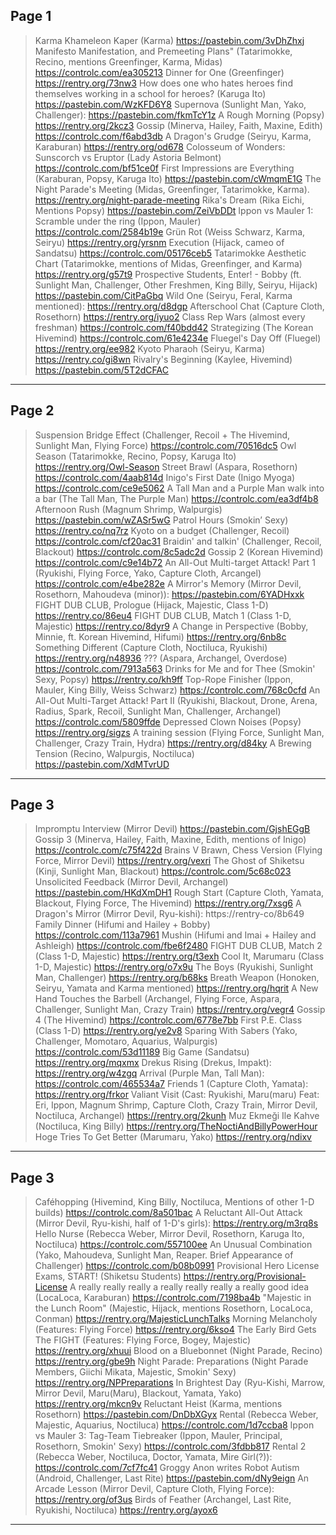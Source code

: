 Page 1
-----------------------------------------------------------------------------------------------------------------------------
>Karma Khameleon Kaper (Karma)
https://pastebin.com/3vDhZhxj
>Manifesto Manifestation, and Premeeting Plans" (Tatarimokke, Recino, mentions Greenfinger, Karma, Midas)
https://controlc.com/ea305213
>Dinner for One (Greenfinger)
https://rentry.org/73nw3
>How does one who hates heroes find themselves working in a school for heroes? (Karuga Ito)
https://pastebin.com/WzKFD6Y8
>Supernova (Sunlight Man, Yako, Challenger):
https://pastebin.com/fkmTcY1z
>A Rough Morning (Popsy)
https://rentry.org/2kcz3
>Gossip (Minerva, Hailey, Faith, Maxine, Edith)
https://controlc.com/f6abd3db
>A Dragon's Grudge (Seiryu, Karma, Karaburan)
https://rentry.org/od678
>Colosseum of Wonders: Sunscorch vs Eruptor (Lady Astoria Belmont)
https://controlc.com/bf51ce0f
>First Impressions are Everything (Karaburan, Popsy, Karuga Ito)
https://pastebin.com/cWmqmE1G
>The Night Parade's Meeting (Midas, Greenfinger, Tatarimokke, Karma).
https://rentry.org/night-parade-meeting
>Rika's Dream (Rika Eichi, Mentions Popsy)
https://pastebin.com/ZeiVbDDt
>Ippon vs Mauler 1: Scramble under the ring (Ippon, Mauler)
https://controlc.com/2584b19e
>Grün Rot (Weiss Schwarz, Karma, Seiryu)
https://rentry.org/yrsnm
>Execution (Hijack, cameo of Sandatsu)
https://controlc.com/05176ceb5
>Tatarimokke Aesthetic Chart (Tatarimokke, mentions of Midas, Greenfinger, and Karma)
https://rentry.org/g57t9
>Prospective Students, Enter! - Bobby (ft. Sunlight Man, Challenger, Other Freshmen, King Billy, Seiryu, Hijack)
https://pastebin.com/CitPaGbq
>Wild One (Seiryu, Feral, Karma mentioned):
https://rentry.org/d8dgp
>Afterschool Chat (Capture Cloth, Rosethorn)
https://rentry.org/iyuo2
>Class Rep Wars (almost every freshman)
https://controlc.com/f40bdd42
>Strategizing (The Korean Hivemind)
https://controlc.com/61e4234e
>Fluegel's Day Off (Fluegel)
https://rentry.org/ee982
>Kyoto Pharaoh (Seiryu, Karma)
https://rentry.co/gi8wn
>Rivalry's Beginning (Kaylee, Hivemind)
https://pastebin.com/5T2dCFAC
-------------------------------------------------------------------------------------------------------------------------------
Page 2
-----------------------------------------------------------------------------------------------------------------------------
>Suspension Bridge Effect (Challenger, Recoil + The Hivemind, Sunlight Man, Flying Force)
https://controlc.com/70516dc5
>Owl Season (Tatarimokke, Recino, Popsy, Karuga Ito)
https://rentry.org/Owl-Season
>Street Brawl (Aspara, Rosethorn)
https://controlc.com/4aab814d
>Inigo's First Date (Inigo Myoga)
https://controlc.com/ce9e5062
>A Tall Man and a Purple Man walk into a bar (The Tall Man, The Purple Man)
https://controlc.com/ea3df4b8
>Afternoon Rush (Magnum Shrimp, Walpurgis)
https://pastebin.com/wZASr5wG
>Patrol Hours (Smokin’ Sexy)
https://rentry.co/nq7rz
>Kyoto on a budget (Challenger, Recoil)
https://controlc.com/cf20ac31
>Braidin' and talkin' (Challenger, Recoil, Blackout)
https://controlc.com/8c5adc2d
>Gossip 2 (Korean Hivemind)
https://controlc.com/c9e14b72
>An All-Out Multi-target Attack! Part 1 (Ryukishi, Flying Force, Yako, Capture Cloth, Arcangel)
https://controlc.com/e4be282e
>A Mirror's Memory (Mirror Devil, Rosethorn, Mahoudeva (minor)):
https://pastebin.com/6YADHxxk
>FIGHT DUB CLUB, Prologue (Hijack, Majestic, Class 1-D)
https://rentry.co/86eu4
>FIGHT DUB CLUB, Match 1 (Class 1-D, Majestic)
https://rentry.co/8dyr9
>A Change in Perspective (Bobby, Minnie, ft. Korean Hivemind, Hifumi)
https://rentry.org/6nb8c
>Something Different (Capture Cloth, Noctiluca, Ryukishi)
https://rentry.org/n48936
>??? (Aspara, Archangel, Overdose)
https://controlc.com/7913a563
>Drinks for Me and for Thee (Smokin' Sexy, Popsy)
https://rentry.co/kh9ff
>Top-Rope Finisher (Ippon, Mauler, King Billy, Weiss Schwarz)
https://controlc.com/768c0cfd
>An All-Out Multi-Target Attack! Part II (Ryukishi, Blackout, Drone, Arena, Radius, Spark, Recoil, Sunlight Man, Challenger, Archangel)
https://controlc.com/5809ffde
>Depressed Clown Noises (Popsy)
https://rentry.org/sigzs
>A training session (Flying Force, Sunlight Man, Challenger, Crazy Train, Hydra)
https://rentry.org/d84ky
>A Brewing Tension (Recino, Walpurgis, Noctiluca)
https://pastebin.com/XdMTvrUD
-------------------------------------------------------------------------------------------------------------------------------
Page 3
-----------------------------------------------------------------------------------------------------------------------------
>Impromptu Interview (Mirror Devil)
https://pastebin.com/GjshEGgB
>Gossip 3 (Minerva, Hailey, Faith, Maxine, Edith, mentions of Inigo)
https://controlc.com/c75f422d
>Brains V Brawn, Chess Version (Flying Force, Mirror Devil)
https://rentry.org/vexri
>The Ghost of Shiketsu (Kinji, Sunlight Man, Blackout)
https://controlc.com/5c68c023
>Unsolicited Feedback (Mirror Devil, Archangel)
https://pastebin.com/HKdXmDH1
>Rough Start (Capture Cloth, Yamata, Blackout, Flying Force, The Hivemind)
https://rentry.org/7xsg6
>A Dragon's Mirror (Mirror Devil, Ryu-kishi):
https://rentry-co/8b649
>Family Dinner (Hifumi and Hailey + Bobby)
https://controlc.com/113a7961
>Mushin (Hifumi and Imai + Hailey and Ashleigh)
https://controlc.com/fbe6f2480
>FIGHT DUB CLUB, Match 2 (Class 1-D, Majestic)
https://rentry.org/t3exh
>Cool It, Marumaru (Class 1-D, Majestic) 
https://rentry.org/o7x9u
>The Boys (Ryukishi, Sunlight Man, Challenger)
https://rentry.org/b68ks
>Breath Weapon (Honoken, Seiryu, Yamata and Karma mentioned)
https://rentry.org/hqrit
>A New Hand Touches the Barbell (Archangel, Flying Force, Aspara, Challenger, Sunlight Man, Crazy Train)
https://rentry.org/vegr4
>Gossip 4 (The Hivemind)
https://controlc.com/6778e7bb
>First P.E. Class (Class 1-D)
https://rentry.org/ye2v8
>Sparing With Sabers (Yako, Challenger, Momotaro, Aquarius, Walpurgis)
https://controlc.com/53d11189
>Big Game (Sandatsu)
https://rentry.org/mqxmx
>Drekus Rising (Drekus, Impakt):
https://rentry.org/w4zgq
>Arrival (Purple Man, Tall Man):
https://controlc.com/465534a7
>Friends 1 (Capture Cloth, Yamata):
https://rentry.org/frkor
>Valiant Visit (Cast: Ryukishi, Maru(maru) Feat: Eri, Ippon, Magnum Shrimp, Capture Cloth, Crazy Train, Mirror Devil, Noctiluca, Archangel)
https://rentry.org/2kunh
>Muz Ekmeği Ile Kahve (Noctiluca, King Billy)
https://rentry.org/TheNoctiAndBillyPowerHour
>Hoge Tries To Get Better (Marumaru, Yako)
https://rentry.org/ndixv
-----------------------------------------------------------------------------------------------------------------------------
Page 3
----------------------------------------------------------------------------------------------------------------------------
>Caféhopping (Hivemind, King Billy, Noctiluca, Mentions of other 1-D builds)
https://controlc.com/8a501bac
>A Reluctant All-Out Attack (Mirror Devil, Ryu-kishi, half of 1-D's girls):
https://rentry.org/m3rq8s
>Hello Nurse (Rebecca Weber, Mirror Devil, Rosethorn, Karuga Ito, Noctiluca)
https://controlc.com/557100ee
>An Unusual Combination (Yako, Mahoudeva, Sunlight Man, Reaper. Brief Appearance of Challenger)
https://controlc.com/b08b0991
>Provisional Hero License Exams, START! (Shiketsu Students)
https://rentry.org/Provisional-License
>A really really really a really really really a really good idea (LocaLoca, Karaburan)
https://controlc.com/7198ba4b
>"Majestic in the Lunch Room" (Majestic, Hijack, mentions Rosethorn, LocaLoca, Conman)
https://rentry.org/MajesticLunchTalks
>Morning Melancholy (Features: Flying Force)
https://rentry.org/6kso4
>The Early Bird Gets The FIGHT (Features: Flying Force, Bogey, Majestic)
https://rentry.org/xhuui
>Blood on a Bluebonnet (Night Parade, Recino)
https://rentry.org/gbe9h
>Night Parade: Preparations (Night Parade Members, Giichi Mikata, Majestic, Smokin' Sexy)
https://rentry.org/NPPreparations
>In Brightest Day (Ryu-Kishi, Marrow, Mirror Devil, Maru(Maru), Blackout, Yamata, Yako)
https://rentry.org/mkcn9v
>Reluctant Heist (Karma, mentions Rosethorn)
https://pastebin.com/DnDbXGyx
>Rental (Rebecca Weber, Majestic, Aquarius, Noctiluca)
https://controlc.com/1d7ccba8
>Ippon vs Mauler 3: Tag-Team Tiebreaker (Ippon, Mauler, Principal, Rosethorn, Smokin' Sexy)
https://controlc.com/3fdbb817
>Rental 2 (Rebecca Weber, Noctiluca, Doctor, Yamata, Mire Girl(?)):
https://controlc.com/7cf7fc41
>Groggy Anon writes Robot Autism (Android, Challenger, Last Rite)
https://pastebin.com/dNy9eign
>An Arcade Lesson (Mirror Devil, Capture Cloth, Flying Force):
https://rentry.org/of3us
>Birds of Feather (Archangel, Last Rite, Ryukishi, Noctiluca)
https://rentry.org/ayox6
----------------------------------------------------------------------------------------------------------------------------
